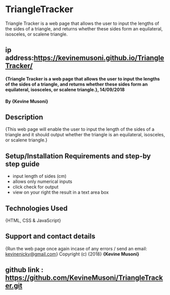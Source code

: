 # TriangleTracker
Triangle Tracker is a web page that allows the user to input the lengths of the sides of a triangle, and returns whether these sides form an equilateral, isosceles, or scalene triangle.
## ip address:https://kevinemusoni.github.io/TriangleTracker/
#### {Triangle Tracker is a web page that allows the user to input the lengths of the sides of a triangle, and returns whether these sides form an equilateral, isosceles, or scalene triangle.}, 14/09/2018
#### By **{Kevine Musoni}**
## Description
{This web page will enable the user to input the length of the sides of a triangle and it should output whether the triangle is an equilateral, isosceles, or scalene triangle.}
## Setup/Installation Requirements and step-by step guide
* input length of sides (cm)
* allows only numerical inputs
* click check for output 
* view on your right the result in a text area box
## Technologies Used
{HTML, CSS & JavaScript}
## Support and contact details
{Run the web page once again incase of any errors / send an email: kevinenicky@gmail.com}
Copyright (c) {2018} **{Kevine Musoni}**
 ## github link : https://github.com/KevineMusoni/TriangleTracker.git
